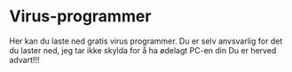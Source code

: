 # Virus-programmer
Her kan du laste ned gratis virus programmer. Du er selv anvsvarlig for det du laster ned, jeg tar ikke skylda for å ha ødelagt PC-en din
Du er herved advart!!!
